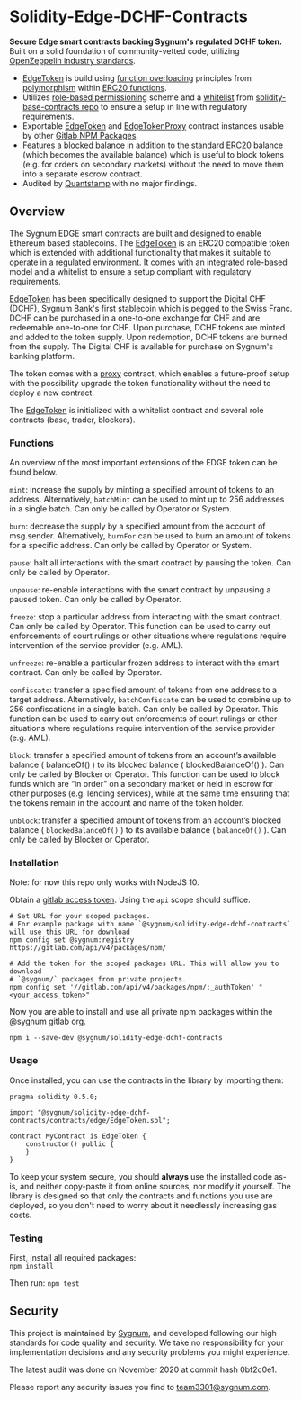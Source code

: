 # Solidity-Edge-DCHF-Contracts

**Secure Edge smart contracts backing Sygnum's regulated DCHF token.** Built on a solid foundation of community-vetted code, utilizing [OpenZeppelin industry standards](https://github.com/OpenZeppelin/openzeppelin-contracts).

 * [EdgeToken](contracts/edge/EdgeToken.sol) is build using [function overloading](https://solidity.readthedocs.io/en/v0.4.21/contracts.html#function-overloading) principles from [polymorphism](https://en.wikipedia.org/wiki/Polymorphism_computer_science) within [ERC20 functions](https://gitlab.com/sygnum/blockchain-engineering/ethereum/solidity-base-contracts/contracts/edge/ERC20/).
 * Utilizes [role-based permissioning](https://gitlab.com/sygnum/blockchain-engineering/ethereum/solidity-base-contracts/-/tree/develop/contracts/role) scheme and a [whitelist](https://gitlab.com/sygnum/blockchain-engineering/ethereum/solidity-base-contracts/-/blob/develop/contracts/helpers/Whitelist.sol) from [solidity-base-contracts repo](https://gitlab.com/sygnum/blockchain-engineering/ethereum/solidity-base-contracts/) to ensure a setup in line with regulatory requirements.
 * Exportable [EdgeToken](contracts/edge/EdgeToken.sol) and [EdgeTokenProxy](contracts/edge/EdgeTokenProxy.sol) contract instances usable by other [Gitlab NPM Packages](https://docs.gitlab.com/ee/user/packages/npm_registry/).
 * Features a [blocked balance](https://gitlab.com/sygnum/blockchain-engineering/ethereum/solidity-base-contracts/-/blob/develop/contracts/helpers/ERC20/ERC20Blockable.sol) in addition to the standard ERC20 balance (which becomes the available balance) which is useful to block tokens (e.g. for orders on secondary markets) without the need to move them into a separate escrow contract.
 * Audited by [Quantstamp](https://quantstamp.com/) with no major findings.

## Overview

The Sygnum EDGE smart contracts are built and designed to enable Ethereum based stablecoins. The [EdgeToken](contracts/edge/EdgeToken.sol) is an ERC20 compatible token which is extended with additional functionality that makes it suitable to operate in a regulated environment. It comes with an integrated role-based model and a whitelist to ensure a setup compliant with regulatory requirements.

[EdgeToken](contracts/edge/EdgeToken.sol) has been specifically designed to support the Digital CHF (DCHF), Sygnum Bank's first stablecoin which is pegged to the Swiss Franc. DCHF can be purchased in a one-to-one exchange for CHF and are redeemable one-to-one for CHF. Upon purchase, DCHF tokens are minted and added to the token supply. Upon redemption, DCHF tokens are burned from the supply. The Digital CHF is available for purchase on Sygnum's banking platform.

The token comes with a [proxy](contracts/edge/EdgeTokenProxy.sol) contract, which enables a future-proof setup with the possibility upgrade the token functionality without the need to deploy a new contract.

The [EdgeToken](contracts/edge/EdgeToken.sol) is initialized with a whitelist contract and several role contracts (base, trader, blockers).

### Functions

An overview of the most important extensions of the EDGE token can be found below.

`mint`: increase the supply by minting a specified amount of tokens to an address. Alternatively, `batchMint` can be used to mint up to 256 addresses in a single batch. Can only be called by Operator or System.

`burn`: decrease the supply by a specified amount from the account of msg.sender. Alternatively, `burnFor` can be used to burn an amount of tokens for a specific address. Can only be called by Operator or System.

`pause`: halt all interactions with the smart contract by pausing the token. Can only be called by Operator.

`unpause`: re-enable interactions with the smart contract by unpausing a paused token. Can only be called by Operator.

`freeze`: stop a particular address from interacting with the smart contract. Can only be called by Operator. This function can be used to carry out enforcements of court rulings or other situations where regulations require intervention of the service provider (e.g. AML).

`unfreeze`: re-enable a particular frozen address to interact with the smart contract. Can only be called by Operator.

`confiscate`: transfer a specified amount of tokens from one address to a target address. Alternatively, `batchConfiscate` can be used to combine up to 256 confiscations in a single batch. Can only be called by Operator. This function can be used to carry out enforcements of court rulings or other situations where regulations require intervention of the service provider (e.g. AML).

`block`: transfer a specified amount of tokens from an account’s available balance ( balanceOf() ) to its blocked balance ( blockedBalanceOf() ). Can only be called by Blocker or Operator. This function can be used to block funds which are “in order” on a secondary market or held in escrow for other purposes (e.g. lending services), while at the same time ensuring that the tokens remain in the account and name of the token holder.

`unblock`: transfer a specified amount of tokens from an account’s blocked balance ( `blockedBalanceOf()` ) to its available balance ( `balanceOf()` ). Can only be called by Blocker or Operator. 

### Installation

Note: for now this repo only works with NodeJS 10.

Obtain a [gitlab access token](https://docs.gitlab.com/ee/user/profile/personal_access_tokens.html). Using the `api` scope should suffice.

```console
# Set URL for your scoped packages.
# For example package with name `@sygnum/solidity-edge-dchf-contracts` will use this URL for download
npm config set @sygnum:registry https://gitlab.com/api/v4/packages/npm/

# Add the token for the scoped packages URL. This will allow you to download
# `@sygnum/` packages from private projects.
npm config set '//gitlab.com/api/v4/packages/npm/:_authToken' "<your_access_token>"
```

Now you are able to install and use all private npm packages within the @sygnum gitlab org. 
```console
npm i --save-dev @sygnum/solidity-edge-dchf-contracts
```

### Usage

Once installed, you can use the contracts in the library by importing them:

```solidity
pragma solidity 0.5.0;

import "@sygnum/solidity-edge-dchf-contracts/contracts/edge/EdgeToken.sol";

contract MyContract is EdgeToken {
    constructor() public {
    }
}
```

To keep your system secure, you should **always** use the installed code as-is, and neither copy-paste it from online sources, nor modify it yourself. The library is designed so that only the contracts and functions you use are deployed, so you don't need to worry about it needlessly increasing gas costs.

### Testing

First, install all required packages:  
`npm install`  

Then run:
`npm test`

## Security

This project is maintained by [Sygnum](https://www.sygnum.com/), and developed following our high standards for code quality and security. We take no responsibility for your implementation decisions and any security problems you might experience.

The latest audit was done on November 2020 at commit hash 0bf2c0e1.

Please report any security issues you find to team3301@sygnum.com.
